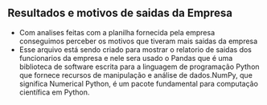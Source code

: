 ## Resultados e motivos de saidas da Empresa

- Com analises feitas com a planilha fornecida pela empresa conseguimos perceber os motivos que tiveram  mais saidas da empresa
- Esse arquivo está sendo criado para mostrar o relatorio de saidas dos funcionarios da empresa e nele sera usado o Pandas que é uma biblioteca de software escrita para a linguagem de programação Python que fornece recursos de manipulação e análise de dados.NumPy, que significa Numerical Python, é um pacote fundamental para computação científica em Python.
